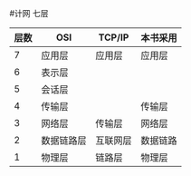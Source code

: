 #计网
七层


| 层数 | OSI | TCP/IP | 本书采用|
| ---- | --- | ------ | ---|
| 7    |  应用层   |   应用层     | 应用层
| 6    |  表示层   |        |
| 5    |   会话层  |        |
| 4    |  传输层   |        | 传输层 |
| 3    |   网络层  |   传输层     | 网络层 | 
| 2 | 数据链路层 | 互联网层  | 数据链路
|  1   | 物理层 | 链路层      | 物理层

